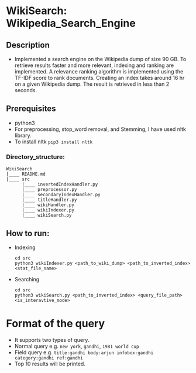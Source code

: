 # WikiSearch: Wikipedia_Search_Engine

## Description

* Implemented a search engine on the Wikipedia dump of size 90 GB. To retrieve results faster and more relevant, indexing and ranking are implemented. A relevance ranking algorithm is implemented using the TF-IDF score to rank documents. Creating an index takes around 16 hr on a given Wikipedia dump. The result is retrieved in less than 2 seconds.

## Prerequisites

* python3
* For preprocessing, stop_word removal, and Stemming, I have used nltk library.
* To install nltk `pip3 install nltk`


### Directory_structure:
```
WikiSearch
|____ README.md
|____ src
      |____ invertedIndexHandler.py
      |____ preprocessor.py
      |____ secondaryIndexHandler.py
      |____ titleHandler.py
      |____ wikiHandler.py
      |____ wikiIndexer.py
      |____ wikiSearch.py
```

## How to run:

- Indexing
    ```
    cd src
    python3 wikiIndexer.py <path_to_wiki_dump> <path_to_inverted_index> <stat_file_name>
    ```

- Searching
    ```
    cd src
    python3 wikiSearch.py <path_to_inverted_index> <query_file_path> <is_interavtive_mode>
    ```

# Format of the query

* It supports two types of query.
* Normal query e.g. `new york`, `gandhi`, `1981 world cup`
* Field query e.g. `title:gandhi body:arjun infobox:gandhi category:gandhi ref:gandhi`
* Top 10 results will be printed.

